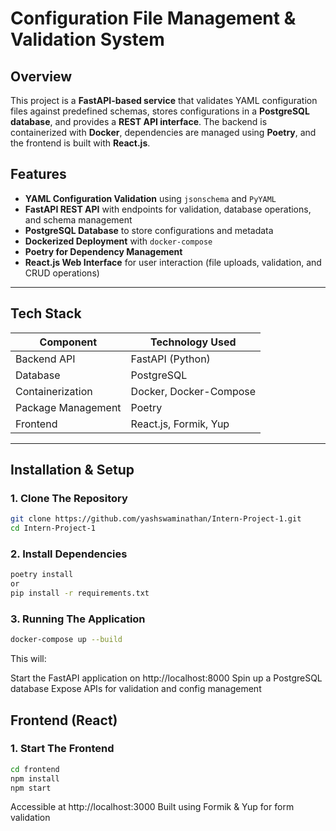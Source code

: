 # Configuration File Management & Validation System

## **Overview**
This project is a **FastAPI-based service** that validates YAML configuration files against predefined schemas, stores configurations in a **PostgreSQL database**, and provides a **REST API interface**. The backend is containerized with **Docker**, dependencies are managed using **Poetry**, and the frontend is built with **React.js**.

## **Features**
- **YAML Configuration Validation** using `jsonschema` and `PyYAML`
- **FastAPI REST API** with endpoints for validation, database operations, and schema management
- **PostgreSQL Database** to store configurations and metadata
- **Dockerized Deployment** with `docker-compose`
- **Poetry for Dependency Management**
- **React.js Web Interface** for user interaction (file uploads, validation, and CRUD operations)

---

## **Tech Stack**
| Component   | Technology Used  |
|-------------|----------------|
| Backend API | FastAPI (Python) |
| Database    | PostgreSQL |
| Containerization | Docker, Docker-Compose |
| Package Management | Poetry |
| Frontend    | React.js, Formik, Yup |

---


## **Installation & Setup**
### **1. Clone The Repository**
```sh
git clone https://github.com/yashswaminathan/Intern-Project-1.git
cd Intern-Project-1
```
### **2. Install Dependencies**
```sh
poetry install
or
pip install -r requirements.txt
```

### **3. Running The Application**
```sh
docker-compose up --build
```
This will:

Start the FastAPI application on http://localhost:8000
Spin up a PostgreSQL database
Expose APIs for validation and config management


## **Frontend (React)**
### **1. Start The Frontend**
```sh
cd frontend
npm install
npm start
```
Accessible at http://localhost:3000 Built using Formik & Yup for form validation
